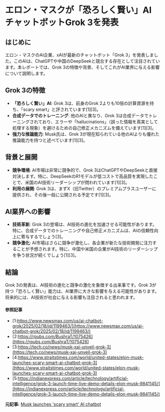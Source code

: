 # エロン・マスクが「恐ろしく賢い」AIチャットボットGrok 3を発表

## はじめに

エロン・マスクのAI企業、xAIが最新のチャットボット「Grok 3」を発表しました。このAIは、ChatGPTや中国のDeepSeekと競合する存在として注目されています。本レポートでは、Grok 3の特徴や背景、そしてこれがAI業界に与える影響について説明します。

## Grok 3の特徴

- **「恐ろしく賢い」AI**: Grok 3は、前身のGrok 2よりも10倍の計算資源を持ち、「scary smart」と評されています[1][3]。
- **合成データでのトレーニング**: 他のAIと異なり、Grok 3は合成データでトレーニングされており、エラーや「hallucinations」（誤った情報を真実として処理する現象）を避けるための自己修正メカニズムを備えています[1][3]。
- **強力な推論能力**: Musk氏は、Grok 3が現在知られている他のAIよりも優れた推論能力を持つと述べています[1][3]。

## 背景と展開

- **競争環境**: AI市場は非常に競争的で、Grok 3はChatGPTやDeepSeekと直接対決します。特に、DeepSeekのR1モデルが低コストで高品質を実現したことで、米国のAI技術リーダーシップが問われています[1][3]。
- **利用の展開**: Grok 3は、まずX（旧Twitter）のプレミアムプラスユーザーに提供され、その後一般に公開される予定です[1][3]。

## AI業界への影響

- **技術革新**: Grok 3の登場は、AI技術の進化を加速させる可能性があります。特に、合成データでのトレーニングや自己修正メカニズムは、AIの信頼性向上に寄与するでしょう[3]。
- **競争激化**: AI市場はさらに競争が激化し、各企業が新たな技術開発に注力することが予想されます。特に、中国や米国の企業がAI技術のリーダーシップを争う状況が続くでしょう[1][3]。

## 結論

Grok 3の発表は、AI技術の進化と競争の激化を象徴する出来事です。Grok 3が持つ「恐ろしく賢い」能力は、AI業界に大きな影響を与える可能性があります。将来的には、AI技術が社会に与える影響も注目されると思われます。

#### 参照記事
- [1:https://www.newsmax.com/us/ai-chatbot-grok/2025/02/18/id/1199463/](https://www.newsmax.com/us/ai-chatbot-grok/2025/02/18/id/1199463/)
- [2:https://rpubs.com/BushraT/1075426](https://rpubs.com/BushraT/1075426)
- [3:https://tech.co/news/musk-xai-unveil-grok-3](https://tech.co/news/musk-xai-unveil-grok-3)
- [4:https://www.straitstimes.com/world/united-states/elon-musk-launches-scary-smart-ai-chatbot-grok-3](https://www.straitstimes.com/world/united-states/elon-musk-launches-scary-smart-ai-chatbot-grok-3)
- [5:https://indianexpress.com/article/technology/artificial-intelligence/grok-3-launch-time-live-demo-details-elon-musk-9841145/](https://indianexpress.com/article/technology/artificial-intelligence/grok-3-launch-time-live-demo-details-elon-musk-9841145/)


**元記事:** [Musk launches 'scary smart' AI chatbot](https://www.france24.com/en/live-news/20250218-musk-launches-scary-smart-ai-chatbot)
